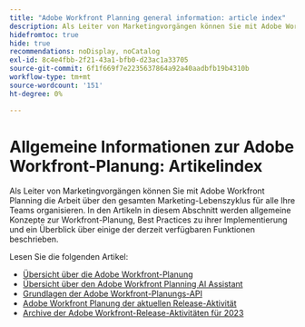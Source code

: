 ```yaml
---
title: "Adobe Workfront Planning general information: article index"
description: Als Leiter von Marketingvorgängen können Sie mit Adobe Workfront Planning die Arbeit über den gesamten Marketing-Lebenszyklus für alle Ihre Teams organisieren. In den Artikeln in diesem Abschnitt werden allgemeine Konzepte zur Workfront-Planung, Best Practices zu ihrer Implementierung und ein Überblick über einige der derzeit verfügbaren Funktionen beschrieben.
hidefromtoc: true
hide: true
recommendations: noDisplay, noCatalog
exl-id: 8c4e4fbb-2f21-43a1-bfb0-d23ac1a33705
source-git-commit: 6f1f669f7e2235637864a92a40aadbfb19b4310b
workflow-type: tm+mt
source-wordcount: '151'
ht-degree: 0%

---
```


# Allgemeine Informationen zur Adobe Workfront-Planung: Artikelindex

Als Leiter von Marketingvorgängen können Sie mit Adobe Workfront Planning die Arbeit über den gesamten Marketing-Lebenszyklus für alle Ihre Teams organisieren. In den Artikeln in diesem Abschnitt werden allgemeine Konzepte zur Workfront-Planung, Best Practices zu ihrer Implementierung und ein Überblick über einige der derzeit verfügbaren Funktionen beschrieben.

Lesen Sie die folgenden Artikel:

* [Übersicht über die Adobe Workfront-Planung](/help/quicksilver/planning/general/planning-overview.md)
* [Übersicht über den Adobe Workfront Planning AI Assistant](/help/quicksilver/planning/general/planning-ai-assistant-overview.md)
* [Grundlagen der Adobe Workfront-Planungs-API](/help/quicksilver/planning/general/planning-api-basics.md)
* [Adobe Workfront Planung der aktuellen Release-Aktivität](/help/quicksilver/planning/general/release-activity.md)
* [Archive der Adobe Workfront-Release-Aktivitäten für 2023](/help/quicksilver/planning/general/release-activity-archives-2023.md)


